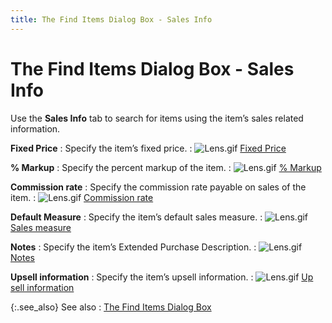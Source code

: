 ```yaml
---
title: The Find Items Dialog Box - Sales Info
---
```


# The Find Items Dialog Box - Sales Info


Use the **Sales Info** tab to search  for items using the item’s sales related information.


**Fixed Price**
: Specify the item’s fixed price.
: ![Lens.gif]({{site.mi_baseurl}}/img/lens.gif) [Fixed  Price]({{site.mi_baseurl}}/finding-items/find-item-details/sales-information/fixed_price_find_items_content.html)


**% Markup**
: Specify the percent markup of the item.
: ![Lens.gif]({{site.mi_baseurl}}/img/lens.gif) [%  Markup]({{site.mi_baseurl}}/finding-items/find-item-details/sales-information/percent_markup_find_items_content.html)


**Commission rate**
: Specify the commission rate payable on sales of  the item.
: ![Lens.gif]({{site.mi_baseurl}}/img/lens.gif) [Commission  rate]({{site.mi_baseurl}}/finding-items/find-item-details/sales-information/commission_rate_find_items_content.html)


**Default Measure**
: Specify the item’s default sales measure.
: ![Lens.gif]({{site.mi_baseurl}}/img/lens.gif) [Sales  measure]({{site.mi_baseurl}}/finding-items/find-item-details/sales-information/sales_measure_find_items_content.html)


**Notes**
: Specify the item’s Extended Purchase Description.
: ![Lens.gif]({{site.mi_baseurl}}/img/lens.gif) [Notes]({{site.mi_baseurl}}/finding-items/find-item-details/sales-information/notes_sales_find_item_content.html)


**Upsell  information**
: Specify the item’s upsell  information.
: ![Lens.gif]({{site.mi_baseurl}}/img/lens.gif) [Up  sell information]({{site.mi_baseurl}}/finding-items/find-item-details/sales-information/upsell_information_find_items_content.html)


{:.see_also}
See also
: [The Find  Items Dialog Box]({{site.mi_baseurl}}/finding-items/create-a-new-item-filter/find-items-dialog-box/the_find_items_dialog_box.html)
